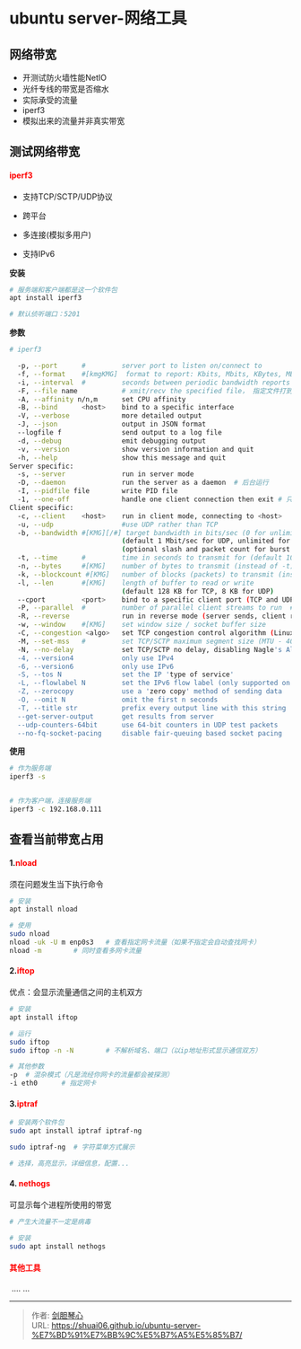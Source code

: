 # ubuntu server-网络工具




## 网络带宽

- 开测试防火墙性能NetIO
- 光纤专线的带宽是否缩水
- 实际承受的流量
- iperf3
- 模拟出来的流量并非真实带宽



## 测试网络带宽

#### <font color=red>iperf3</font>

- 支持TCP/SCTP/UDP协议

- 跨平台

- 多连接(模拟多用户)

- 支持IPv6

  

**安装**

```bash
# 服务端和客户端都是这一个软件包
apt install iperf3

# 默认侦听端口：5201
```



**参数**

```bash
# iperf3

  -p, --port      #         server port to listen on/connect to
  -f, --format    #[kmgKMG]  format to report: Kbits, Mbits, KBytes, MBytes
  -i, --interval  #         seconds between periodic bandwidth reports
  -F, --file name           # xmit/recv the specified file， 指定文件打到对方
  -A, --affinity n/n,m      set CPU affinity
  -B, --bind      <host>    bind to a specific interface
  -V, --verbose             more detailed output
  -J, --json                output in JSON format
  --logfile f               send output to a log file
  -d, --debug               emit debugging output
  -v, --version             show version information and quit
  -h, --help                show this message and quit
Server specific:
  -s, --server              run in server mode
  -D, --daemon              run the server as a daemon	# 后台运行
  -I, --pidfile file        write PID file
  -1, --one-off             handle one client connection then exit # 只接收第一个客户端的测试
Client specific:
  -c, --client    <host>    run in client mode, connecting to <host>
  -u, --udp                 #use UDP rather than TCP
  -b, --bandwidth #[KMG][/#] target bandwidth in bits/sec (0 for unlimited)  # 限制流量带宽
                            (default 1 Mbit/sec for UDP, unlimited for TCP)
                            (optional slash and packet count for burst mode)
  -t, --time      #         time in seconds to transmit for (default 10 secs) # 测试时长(默认10s)
  -n, --bytes     #[KMG]    number of bytes to transmit (instead of -t)
  -k, --blockcount #[KMG]   number of blocks (packets) to transmit (instead of -t or -n)
  -l, --len       #[KMG]    length of buffer to read or write
                            (default 128 KB for TCP, 8 KB for UDP)
  --cport         <port>    bind to a specific client port (TCP and UDP, default: ephemeral port)
  -P, --parallel  #         number of parallel client streams to run  # 并发数量
  -R, --reverse             run in reverse mode (server sends, client receives)
  -w, --window    #[KMG]    set window size / socket buffer size
  -C, --congestion <algo>   set TCP congestion control algorithm (Linux and FreeBSD only)
  -M, --set-mss   #         set TCP/SCTP maximum segment size (MTU - 40 bytes)
  -N, --no-delay            set TCP/SCTP no delay, disabling Nagle's Algorithm
  -4, --version4            only use IPv4
  -6, --version6            only use IPv6
  -S, --tos N               set the IP 'type of service'
  -L, --flowlabel N         set the IPv6 flow label (only supported on Linux)
  -Z, --zerocopy            use a 'zero copy' method of sending data
  -O, --omit N              omit the first n seconds
  -T, --title str           prefix every output line with this string
  --get-server-output       get results from server
  --udp-counters-64bit      use 64-bit counters in UDP test packets
  --no-fq-socket-pacing     disable fair-queuing based socket pacing

```



**使用**

```bash
# 作为服务端
iperf3 -s


# 作为客户端，连接服务端
iperf3 -c 192.168.0.111
```





## 查看当前带宽占用

#### 1.<font color=red>nload</font>

须在问题发生当下执行命令


```bash
# 安装
apt install nload

# 使用
sudo nload
nload -uk -U m enp0s3	# 查看指定网卡流量（如果不指定会自动查找网卡）
nload -m		# 同时查看多网卡流量
```



#### 2.<font color=red>iftop </font>

优点：会显示流量通信之间的主机双方

```bash
# 安装
apt install iftop

# 运行
sudo iftop
sudo iftop -n -N		# 不解析域名、端口（以ip地址形式显示通信双方）

# 其他参数
-p	# 混杂模式（凡是流经你网卡的流量都会被探测）
-i eth0		 # 指定网卡
```



#### 3.<font color=red>iptraf </font>


```bash
# 安装两个软件包
sudo apt install iptraf iptraf-ng

sudo iptraf-ng	# 字符菜单方式展示

# 选择，高亮显示，详细信息，配置...
```





#### 4. <font color=red>nethogs</font>

可显示每个进程所使用的带宽

```bash
# 产生大流量不一定是病毒

# 安装
sudo apt install nethogs

```



####  <font color=red>其他工具</font>

​	.... ...





























---

> 作者: [剑胆琴心](http://geoer.cn)  
> URL: https://shuai06.github.io/ubuntu-server-%E7%BD%91%E7%BB%9C%E5%B7%A5%E5%85%B7/  

